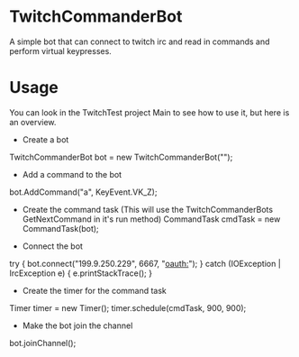 TwitchCommanderBot
==================

A simple bot that can connect to twitch irc and read in commands and perform virtual keypresses.

Usage
=====

You can look in the TwitchTest project Main to see how to use it, but here is an overview.

- Create a bot

TwitchCommanderBot bot = new TwitchCommanderBot("<TwitchUserNameHere>");

- Add a command to the bot

bot.AddCommand("a", KeyEvent.VK_Z);

- Create the command task (This will use the TwitchCommanderBots GetNextCommand in it's run method)
CommandTask cmdTask = new CommandTask(bot);

- Connect the bot

try {
			bot.connect("199.9.250.229", 6667, "<oauth:>");
		} catch (IOException | IrcException e) {
			e.printStackTrace();
		}

- Create the timer for the command task

Timer timer = new Timer();
timer.schedule(cmdTask, 900, 900);

- Make the bot join the channel

bot.joinChannel(<ChannelName>);
